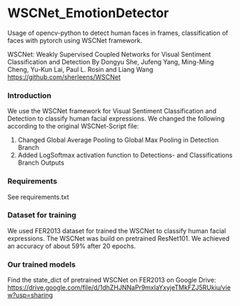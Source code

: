 # WSCNet_EmotionDetector
Usage of opencv-python to detect human faces in frames, classification of faces with pytorch using WSCNet framework.

WSCNet: Weakly Supervised Coupled Networks for Visual Sentiment Classification and Detection
By Dongyu She, Jufeng Yang, Ming-Ming Cheng, Yu-Kun Lai, Paul L. Rosin and Liang Wang
https://github.com/sherleens/WSCNet

### Introduction

We use the WSCNet framework for Visual Sentiment Classification and Detection to classify human facial expressions.
We changed the following according to the original WSCNet-Script file: 
  1) Changed Global Average Pooling to Global Max Pooling in Detection Branch
  2) Added LogSoftmax activation function to Detections- and Classifications Branch Outputs



### Requirements

See requirements.txt

### Dataset for training

We used FER2013 dataset for trained the WSCNet to classify human facial expressions. The WSCNet was build on pretrained ResNet101.
We achieved an accuracy of about 59% after 20 epochs.

### Our trained models

Find the state_dict of pretrained WSCNet on FER2013 on Google Drive:
https://drive.google.com/file/d/1dhZHJNNaPr9mxIaYxyjeTMkFZJ5RUkiu/view?usp=sharing
